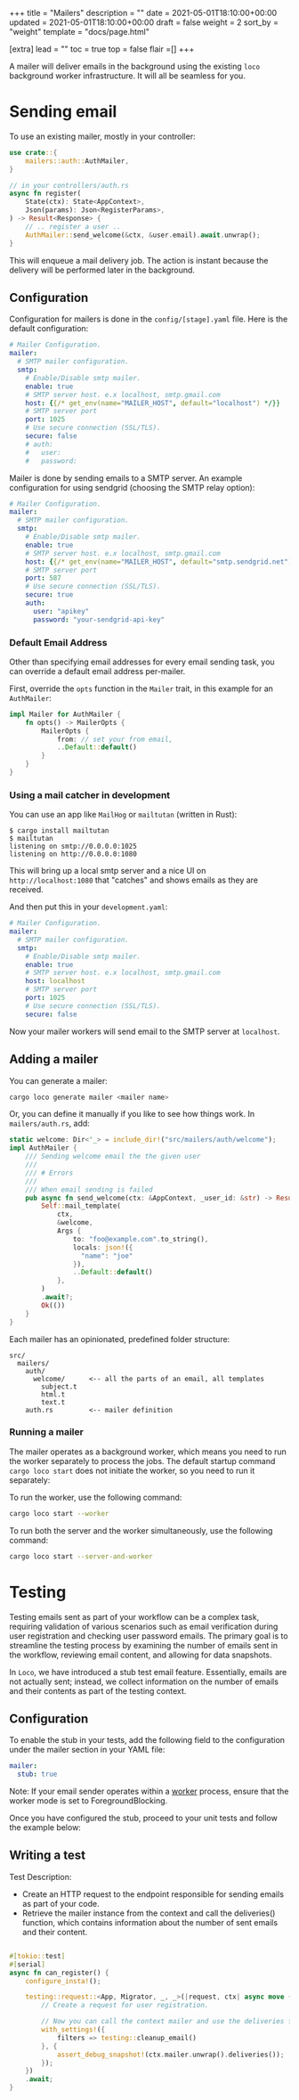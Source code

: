 +++
title = "Mailers"
description = ""
date = 2021-05-01T18:10:00+00:00
updated = 2021-05-01T18:10:00+00:00
draft = false
weight = 2
sort_by = "weight"
template = "docs/page.html"

[extra]
lead = ""
toc = true
top = false
flair =[]
+++

A mailer will deliver emails in the background using the existing `loco` background worker infrastructure. It will all be seamless for you.

# Sending email

To use an existing mailer, mostly in your controller:

```rust
use crate::{
    mailers::auth::AuthMailer,
}

// in your controllers/auth.rs
async fn register(
    State(ctx): State<AppContext>,
    Json(params): Json<RegisterParams>,
) -> Result<Response> {
    // .. register a user ..
    AuthMailer::send_welcome(&ctx, &user.email).await.unwrap();
}
```

This will enqueue a mail delivery job. The action is instant because the delivery will be performed later in the background.

## Configuration

Configuration for mailers is done in the `config/[stage].yaml` file. Here is the default configuration:

```yaml
# Mailer Configuration.
mailer:
  # SMTP mailer configuration.
  smtp:
    # Enable/Disable smtp mailer.
    enable: true
    # SMTP server host. e.x localhost, smtp.gmail.com
    host: {{/* get_env(name="MAILER_HOST", default="localhost") */}}
    # SMTP server port
    port: 1025
    # Use secure connection (SSL/TLS).
    secure: false
    # auth:
    #   user:
    #   password:
```

Mailer is done by sending emails to a SMTP server. An example configuration for using sendgrid (choosing the SMTP relay option):

```yaml
# Mailer Configuration.
mailer:
  # SMTP mailer configuration.
  smtp:
    # Enable/Disable smtp mailer.
    enable: true
    # SMTP server host. e.x localhost, smtp.gmail.com
    host: {{/* get_env(name="MAILER_HOST", default="smtp.sendgrid.net") */}}
    # SMTP server port
    port: 587
    # Use secure connection (SSL/TLS).
    secure: true
    auth:
      user: "apikey"
      password: "your-sendgrid-api-key"
```

### Default Email Address

Other than specifying email addresses for every email sending task, you can override a default email address per-mailer.

First, override the `opts` function in the `Mailer` trait, in this example for an `AuthMailer`:

```rust
impl Mailer for AuthMailer {
    fn opts() -> MailerOpts {
        MailerOpts {
            from: // set your from email,
            ..Default::default()
        }
    }
}
```

### Using a mail catcher in development

You can use an app like `MailHog` or `mailtutan` (written in Rust):

```
$ cargo install mailtutan
$ mailtutan
listening on smtp://0.0.0.0:1025
listening on http://0.0.0.0:1080
```

This will bring up a local smtp server and a nice UI on `http://localhost:1080` that "catches" and shows emails as they are received.

And then put this in your `development.yaml`:

```yaml
# Mailer Configuration.
mailer:
  # SMTP mailer configuration.
  smtp:
    # Enable/Disable smtp mailer.
    enable: true
    # SMTP server host. e.x localhost, smtp.gmail.com
    host: localhost
    # SMTP server port
    port: 1025
    # Use secure connection (SSL/TLS).
    secure: false
```

Now your mailer workers will send email to the SMTP server at `localhost`.

## Adding a mailer

You can generate a mailer:

```sh
cargo loco generate mailer <mailer name>
```

Or, you can define it manually if you like to see how things work. In `mailers/auth.rs`, add:

```rust
static welcome: Dir<'_> = include_dir!("src/mailers/auth/welcome");
impl AuthMailer {
    /// Sending welcome email the the given user
    ///
    /// # Errors
    ///
    /// When email sending is failed
    pub async fn send_welcome(ctx: &AppContext, _user_id: &str) -> Result<()> {
        Self::mail_template(
            ctx,
            &welcome,
            Args {
                to: "foo@example.com".to_string(),
                locals: json!({
                  "name": "joe"
                }),
                ..Default::default()
            },
        )
        .await?;
        Ok(())
    }
}
```

Each mailer has an opinionated, predefined folder structure:

```
src/
  mailers/
    auth/
      welcome/      <-- all the parts of an email, all templates
        subject.t
        html.t
        text.t
    auth.rs         <-- mailer definition
```

### Running a mailer
The mailer operates as a background worker, which means you need to run the worker separately to process the jobs. The default startup command `cargo loco start` does not initiate the worker, so you need to run it separately:

To run the worker, use the following command:
```bash
cargo loco start --worker
```

To run both the server and the worker simultaneously, use the following command:
```bash
cargo loco start --server-and-worker
```

# Testing

Testing emails sent as part of your workflow can be a complex task, requiring validation of various scenarios such as email verification during user registration and checking user password emails. The primary goal is to streamline the testing process by examining the number of emails sent in the workflow, reviewing email content, and allowing for data snapshots.

In `Loco`, we have introduced a stub test email feature. Essentially, emails are not actually sent; instead, we collect information on the number of emails and their contents as part of the testing context.

## Configuration

To enable the stub in your tests, add the following field to the configuration under the mailer section in your YAML file:

```yaml
mailer:
  stub: true
```

Note: If your email sender operates within a [worker](@/docs/processing/workers.md) process, ensure that the worker mode is set to ForegroundBlocking.

Once you have configured the stub, proceed to your unit tests and follow the example below:

## Writing a test

Test Description:

- Create an HTTP request to the endpoint responsible for sending emails as part of your code.
- Retrieve the mailer instance from the context and call the deliveries() function, which contains information about the number of sent emails and their content.

```rust

#[tokio::test]
#[serial]
async fn can_register() {
    configure_insta!();

    testing::request::<App, Migrator, _, _>(|request, ctx| async move {
        // Create a request for user registration.

        // Now you can call the context mailer and use the deliveries function.
        with_settings!({
            filters => testing::cleanup_email()
        }, {
            assert_debug_snapshot!(ctx.mailer.unwrap().deliveries());
        });
    })
    .await;
}
```

